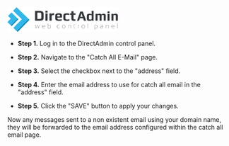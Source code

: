 <img src="/kb-images/directadmin/directadmin-logo.png" alt="DirectAdmin Logo" width="250"/>

* **Step 1.** Log in to the DirectAdmin control panel.

* **Step 2.** Navigate to the "Catch All E-Mail" page.

* **Step 3.** Select the checkbox next to the "address" field.

* **Step 4.** Enter the email address to use for catch all email in the "address" field.

* **Step 5.** Click the "SAVE" button to apply your changes.

Now any messages sent to a non existent email using your domain name, they will be forwarded to the email address configured within the catch all email page.
